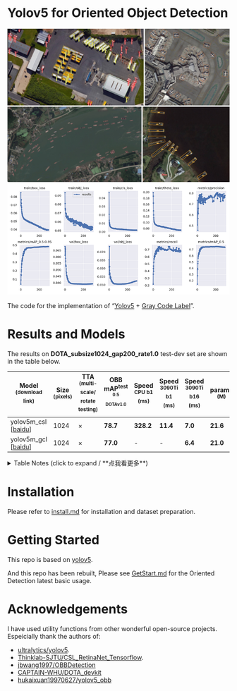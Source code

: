 # Yolov5 for Oriented Object Detection
![xu-paper2.jpg.jpg](./docs/xu-paper2.jpg)
![xu-paper1.jpg.jpg](./docs/xu-paper1.jpg)
![results.png](./docs/results.png)

The code for the implementation of “[Yolov5](https://github.com/ultralytics/yolov5) + [Gray Code Label](https://arxiv.org/abs/2003.05597v2)”. 

# Results and Models
The results on **DOTA_subsize1024_gap200_rate1.0** test-dev set are shown in the table below. 

 | Model<br><sup>(download link)                                                   | Size<br><sup>(pixels) | TTA<br><sup>(multi-scale/<br>rotate testing) | OBB mAP<sup>test<br><sup>0.5<br>DOTAv1.0 | Speed<br><sup>CPU b1<br>(ms) | Speed<br><sup>3090Ti b1<br>(ms) | Speed<br><sup>3090Ti b16<br>(ms) | params<br><sup>(M) |
|---------------------------------------------------------------------------------|-----------------------|----------------------------------------------|------------------------------------------|------------------------------|---------------------------------|----------------------------------|--------------------|
 | yolov5m_csl [[baidu](https://pan.baidu.com/s/1UPNaMuQ_gNce9167FZx8-w?pwd=yolo)] | 1024                  | ×                                            | **78.7**                                 | **328.2**                    | **11.4**                        | **7.0**                          | **21.6**           |
 | yolov5m_gcl [[baidu](https://pan.baidu.com/s/1Lqw42xlSZxZn-2gNniBpmw?pwd=yolo)] | 1024                  | ×                                            | **77.0**                                 | -                            | -                               | **6.4**                          | **21.0**           |


<details>
  <summary>Table Notes (click to expand / **点我看更多**)</summary>

* All checkpoints are trained to 300 epochs with [COCO pre-trained checkpoints](https://github.com/ultralytics/yolov5/releases/tag/v6.0), default settings and hyperparameters.
* **mAP<sup>test dota</sup>** values are for single-model single-scale on [DOTA](https://captain-whu.github.io/DOTA/index.html)(1024,1024,200,1.0) dataset.<br>Reproduce Example:
 ```shell
 python val.py --data 'data/dotav15_poly.yaml' --img 1024 --conf 0.01 --iou 0.4 --task 'test' --batch 16 --save-json --name 'dotav15_test_split'
 python tools/TestJson2VocClassTxt.py --json_path 'runs/val/dotav15_test_split/best_obb_predictions.json' --save_path 'runs/val/dotav15_test_split/obb_predictions_Txt'
 python DOTA_devkit/ResultMerge_multi_process.py --scrpath 'runs/val/dotav15_test_split/obb_predictions_Txt' --dstpath 'runs/val/dotav15_test_split/obb_predictions_Txt_Merged'
 zip the poly format results files and submit it to https://captain-whu.github.io/DOTA/evaluation.html
 ```
* **Speed** averaged over DOTAv1.5 val_split_subsize1024_gap200 images using a 2080Ti gpu. NMS + pre-process times is included.<br>Reproduce by `python val.py --data 'data/dotav15_poly.yaml' --img 1024 --task speed --batch 1`

</details>

# Installation
Please refer to [install.md](./docs/install.md) for installation and dataset preparation.

# Getting Started 
This repo is based on [yolov5](https://github.com/ultralytics/yolov5). 

And this repo has been rebuilt, Please see [GetStart.md](./docs/GetStart.md) for the Oriented Detection latest basic usage.

#  Acknowledgements
I have used utility functions from other wonderful open-source projects. Espeicially thank the authors of:

* [ultralytics/yolov5](https://github.com/ultralytics/yolov5).
* [Thinklab-SJTU/CSL_RetinaNet_Tensorflow](https://github.com/Thinklab-SJTU/CSL_RetinaNet_Tensorflow).
* [jbwang1997/OBBDetection](https://github.com/jbwang1997/OBBDetection)
* [CAPTAIN-WHU/DOTA_devkit](https://github.com/CAPTAIN-WHU/DOTA_devkit)
* [hukaixuan19970627/yolov5_obb](https://github.com/hukaixuan19970627/yolov5_obb)